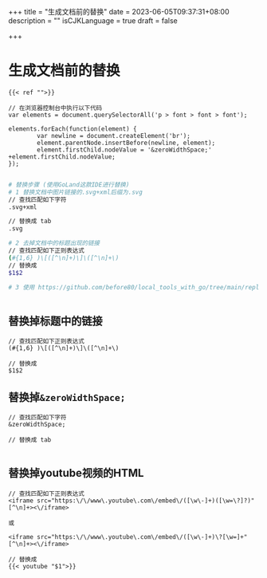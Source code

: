 +++
title = "生成文档前的替换"
date = 2023-06-05T09:37:31+08:00
description = ""
isCJKLanguage = true
draft = false

+++

# 生成文档前的替换

```
{{< ref "">}}

// 在浏览器控制台中执行以下代码
var elements = document.querySelectorAll('p > font > font > font');

elements.forEach(function(element) {        
        var newline = document.createElement('br');
        element.parentNode.insertBefore(newline, element);        
        element.firstChild.nodeValue = '&zeroWidthSpace;' +element.firstChild.nodeValue;
});


```



```sh
# 替换步骤 (使用GoLand这款IDE进行替换)
# 1 替换文档中图片链接的.svg+xml后缀为.svg
// 查找匹配如下字符
.svg+xml

// 替换成 tab
.svg

# 2 去掉文档中的标题出现的链接
// 查找匹配如下正则表达式
(#{1,6} )\[([^\n]+)\]\([^\n]+\)
// 替换成
$1$2

# 3 使用 https://github.com/before80/local_tools_with_go/tree/main/replace_all_content_md_file_link_to_hugo_link 上的程序来替换文档中的链接，做到尽量都本地化处理链接。



```





## 替换掉标题中的链接

```
// 查找匹配如下正则表达式
(#{1,6} )\[([^\n]+)\]\([^\n]+\)

// 替换成
$1$2
```



## 替换掉`&zeroWidthSpace;`

```
// 查找匹配如下字符
&zeroWidthSpace;

// 替换成 tab
​	
```

## 替换掉youtube视频的HTML

```
// 查找匹配如下正则表达式
<iframe src="https:\/\/www\.youtube\.com\/embed\/([\w\-]+)([\w=\?]?)" [^\n]+><\/iframe>

或 

<iframe src="https:\/\/www\.youtube\.com\/embed\/([\w\-]+)\?[\w=]+" [^\n]+><\/iframe>

// 替换成
{{< youtube "$1">}}

```





